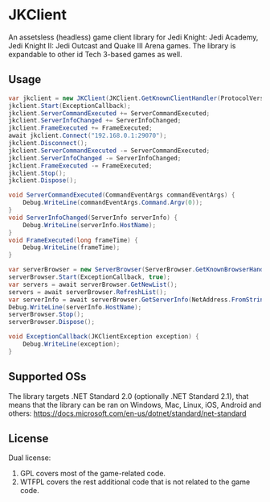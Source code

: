 # JKClient
An assetsless (headless) game client library for Jedi Knight: Jedi Academy, Jedi Knight II: Jedi Outcast and Quake III Arena games. The library is expandable to other id Tech 3-based games as well.

## Usage
```csharp
var jkclient = new JKClient(JKClient.GetKnownClientHandler(ProtocolVersion.Protocol26, ClientVersion.JA_v1_01));
jkclient.Start(ExceptionCallback);
jkclient.ServerCommandExecuted += ServerCommandExecuted;
jkclient.ServerInfoChanged += ServerInfoChanged;
jkclient.FrameExecuted += FrameExecuted;
await jkclient.Connect("192.168.0.1:29070");
jkclient.Disconnect();
jkclient.ServerCommandExecuted -= ServerCommandExecuted;
jkclient.ServerInfoChanged -= ServerInfoChanged;
jkclient.FrameExecuted -= FrameExecuted;
jkclient.Stop();
jkclient.Dispose();
```

```csharp
void ServerCommandExecuted(CommandEventArgs commandEventArgs) {
	Debug.WriteLine(commandEventArgs.Command.Argv(0));
}
void ServerInfoChanged(ServerInfo serverInfo) {
	Debug.WriteLine(serverInfo.HostName);
}
void FrameExecuted(long frameTime) {
	Debug.WriteLine(frameTime);
}
```

```csharp
var serverBrowser = new ServerBrowser(ServerBrowser.GetKnownBrowserHandler(ProtocolVersion.Protocol26));
serverBrowser.Start(ExceptionCallback, true);
var servers = await serverBrowser.GetNewList();
servers = await serverBrowser.RefreshList();
var serverInfo = await serverBrowser.GetServerInfo(NetAddress.FromString("192.168.0.1:29070"));
Debug.WriteLine(serverInfo.HostName);
serverBrowser.Stop();
serverBrowser.Dispose();
```

```csharp
void ExceptionCallback(JKClientException exception) {
	Debug.WriteLine(exception);
}
```

## Supported OSs
The library targets .NET Standard 2.0 (optionally .NET Standard 2.1), that means that the library can be ran on Windows, Mac, Linux, iOS, Android and others:
https://docs.microsoft.com/en-us/dotnet/standard/net-standard

## License
Dual license:
1. GPL covers most of the game-related code.
2. WTFPL covers the rest additional code that is not related to the game code.


